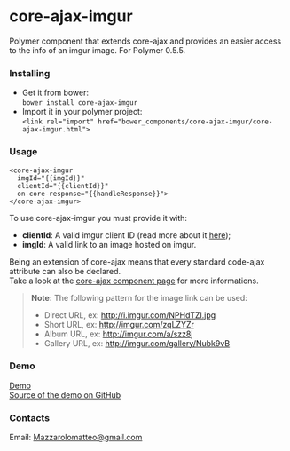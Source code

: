 # core-ajax-imgur
Polymer component that extends core-ajax and provides an easier access to the info of an imgur image.
For Polymer 0.5.5.

### Installing  
  
- Get it from bower:   
```bower install core-ajax-imgur```  
- Import it in your polymer project:   
```<link rel="import" href="bower_components/core-ajax-imgur/core-ajax-imgur.html">```

### Usage
```
<core-ajax-imgur
  imgId="{{imgId}}"
  clientId="{{clientId}}"
  on-core-response="{{handleResponse}}">
</core-ajax-imgur>
```

To use core-ajax-imgur you must provide it with:
  - **clientId**: A valid imgur client ID (read more about it <a href="https://api.imgur.com/">here</a>); 
  - **imgId**: A valid link to an image hosted on imgur. 
    
  
Being an extension of core-ajax means that every standard code-ajax attribute can also be declared.  
Take a look at the <a href="https://www.polymer-project.org/0.5/docs/elements/core-ajax.html">core-ajax component page</a> for more informations.
  
> **Note:**
> The following pattern for the image link can be used:
> - Direct URL, ex: http://i.imgur.com/NPHdTZl.jpg
> - Short URL, ex: http://imgur.com/zqLZYZr
> - Album URL, ex: http://imgur.com/a/szz8j 
> - Gallery URL, ex: http://imgur.com/gallery/Nubk9vB


### Demo
<a href="http://mazzarolomatteo.com/polymer/core-ajax-imgur-demo/">Demo</a>  
<a href="">Source of the demo on GitHub</a>
  

### Contacts
Email: Mazzarolomatteo@gmail.com
